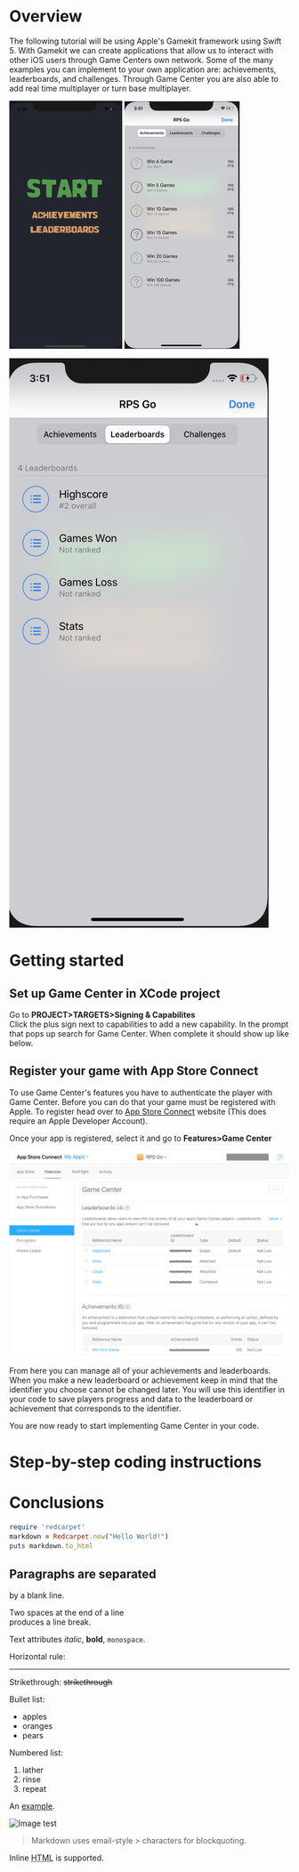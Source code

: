 Overview
=======
The following tutorial will be using Apple's Gamekit framework using Swift 5. With Gamekit we can create applications that allow us to interact with other iOS users through Game Centers own network. Some of the many examples you can implement to your own application are: achievements, leaderboards, and challenges. Through Game Center you are also able to add real time multiplayer or turn base multiplayer. 

![Image](doc/menu_screen_50_1_50.png "Main Menu") ![Image](doc/achievements_screen_50_1_50.png "Achievement Screen")

![Image](doc/leaderboards_screen.png "Leaderboard Screen")

Getting started
=======

Set up Game Center in XCode project
----
Go to <b>PROJECT>TARGETS>Signing & Capabilites</b><br />
Click the plus sign next to capabilities to add a new capability. In the prompt that pops up search for Game Center. When complete it should show up like below.


Register your game with App Store Connect
----
To use Game Center's features you have to authenticate the player with Game Center. Before you can do that your game must be registered with Apple. To register head over to [App Store Connect](https://appstoreconnect.apple.com) website (This does require an Apple Developer Account). 


Once your app is registered, select it and go to <b>Features>Game Center</b>

![Image](doc/appstoreGC.png "App Store Game Center")

From here you can manage all of your achievements and leaderboards. When you make a new leaderboard or achievement keep in mind that the identifier you choose cannot be changed later. You will use this identifier in your code to save players progress and data to the leaderboard or achievement that corresponds to the identifier.

You are now ready to start implementing Game Center in your code.

Step-by-step coding instructions
=======

Conclusions
=======

```ruby
require 'redcarpet'
markdown = Redcarpet.new("Hello World!")
puts markdown.to_html
```

Paragraphs are separated
-----------
by a blank line.


Two spaces at the end of a line  
produces a line break.

Text attributes _italic_, 
**bold**, `monospace`.

Horizontal rule:


---
Strikethrough:
~~strikethrough~~

Bullet list:

  * apples
  * oranges
  * pears

Numbered list:

  1. lather
  2. rinse
  3. repeat

An [example](http://example.com).

![Image](Icon-pictures.png "icon")
test

> Markdown uses email-style > characters for blockquoting.

Inline <abbr title="Hypertext Markup Language">HTML</abbr> is supported.
